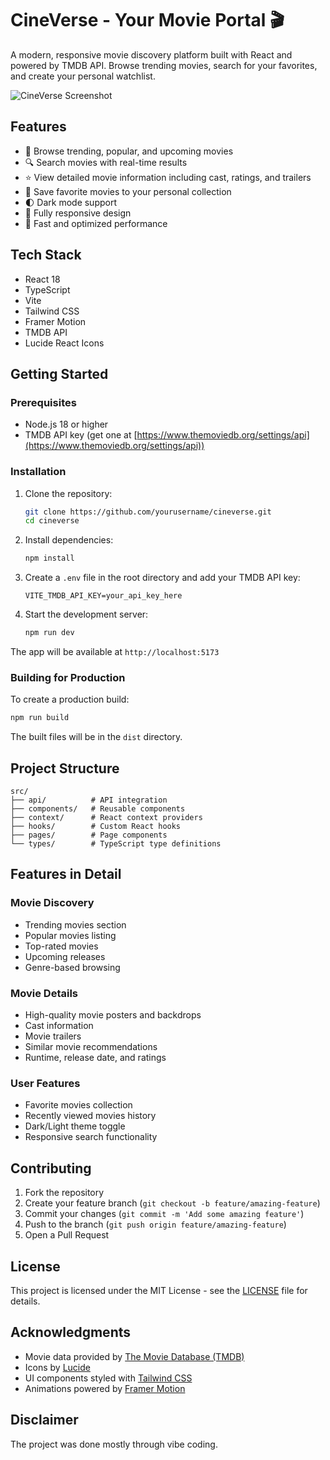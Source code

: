 # CineVerse - Your Movie Portal 🎬

A modern, responsive movie discovery platform built with React and powered by TMDB API. Browse trending movies, search for your favorites, and create your personal watchlist.

![CineVerse Screenshot](https://images.pexels.com/photos/7991579/pexels-photo-7991579.jpeg)

## Features

- 🎥 Browse trending, popular, and upcoming movies
- 🔍 Search movies with real-time results
- ⭐ View detailed movie information including cast, ratings, and trailers
- 💖 Save favorite movies to your personal collection
- 🌓 Dark mode support
- 📱 Fully responsive design
- 🚀 Fast and optimized performance

## Tech Stack

- React 18
- TypeScript
- Vite
- Tailwind CSS
- Framer Motion
- TMDB API
- Lucide React Icons

## Getting Started

### Prerequisites

- Node.js 18 or higher
- TMDB API key (get one at [https://www.themoviedb.org/settings/api](https://www.themoviedb.org/settings/api))

### Installation

1. Clone the repository:
   ```bash
   git clone https://github.com/yourusername/cineverse.git
   cd cineverse
   ```

2. Install dependencies:
   ```bash
   npm install
   ```

3. Create a `.env` file in the root directory and add your TMDB API key:
   ```env
   VITE_TMDB_API_KEY=your_api_key_here
   ```

4. Start the development server:
   ```bash
   npm run dev
   ```

The app will be available at `http://localhost:5173`

### Building for Production

To create a production build:

```bash
npm run build
```

The built files will be in the `dist` directory.

## Project Structure

```
src/
├── api/          # API integration
├── components/   # Reusable components
├── context/      # React context providers
├── hooks/        # Custom React hooks
├── pages/        # Page components
└── types/        # TypeScript type definitions
```

## Features in Detail

### Movie Discovery
- Trending movies section
- Popular movies listing
- Top-rated movies
- Upcoming releases
- Genre-based browsing

### Movie Details
- High-quality movie posters and backdrops
- Cast information
- Movie trailers
- Similar movie recommendations
- Runtime, release date, and ratings

### User Features
- Favorite movies collection
- Recently viewed movies history
- Dark/Light theme toggle
- Responsive search functionality

## Contributing

1. Fork the repository
2. Create your feature branch (`git checkout -b feature/amazing-feature`)
3. Commit your changes (`git commit -m 'Add some amazing feature'`)
4. Push to the branch (`git push origin feature/amazing-feature`)
5. Open a Pull Request

## License

This project is licensed under the MIT License - see the [LICENSE](LICENSE) file for details.

## Acknowledgments

- Movie data provided by [The Movie Database (TMDB)](https://www.themoviedb.org/)
- Icons by [Lucide](https://lucide.dev/)
- UI components styled with [Tailwind CSS](https://tailwindcss.com/)
- Animations powered by [Framer Motion](https://www.framer.com/motion/)

## Disclaimer
The project was done mostly through vibe coding.
